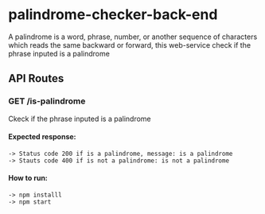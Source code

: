 # palindrome-checker-back-end

A palindrome is a word, phrase, number, or another sequence of characters which reads the same backward or forward, this web-service check if the phrase inputed is a palindrome

## API Routes

### GET /is-palindrome 
Ckeck if the phrase inputed is a palindrome

#### Expected response:
	-> Status code 200 if is a palindrome, message: is a palindrome
	-> Stauts code 400 if is not a palindrome: is not a palindrome

#### How to run:
	-> npm installl
	-> npm start
